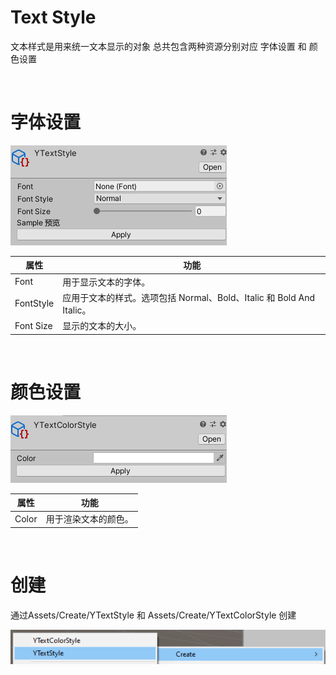 # Text Style

文本样式是用来统一文本显示的对象 总共包含两种资源分别对应 字体设置 和 颜色设置

<br />

# 字体设置
![Text Style](images/textstyle.png)

|属性|功能|
|---|---|
|Font|用于显示文本的字体。|
|FontStyle|应用于文本的样式。选项包括 Normal、Bold、Italic 和 Bold And Italic。|
|Font Size|显示的文本的大小。|

<br />

# 颜色设置
![Color Style](images/colorstyle.png)

|属性|功能|
|---|---|
|Color|用于渲染文本的颜色。|

<br />

# 创建

通过Assets/Create/YTextStyle 和  Assets/Create/YTextColorStyle 创建

![Create Style](images/createstyle.png)

